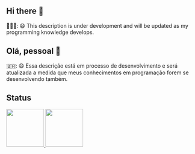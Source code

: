 ## Hi there 👋

🏴󠁧󠁢󠁥󠁮󠁧󠁿🇺🇸: 😄 This description is under development and will be updated as my programming knowledge develops.


## Olá, pessoal 👋

🇧🇷: 😄 Essa descrição está em processo de desenvolvimento e será atualizada a medida que meus conhecimentos em programação forem se desenvolvendo também.
## Status
<div>
<a href="https://github.com/dawsleymario">
<img loading="lazy" height="100em" src="https://github-readme-stats.vercel.app/api/top-langs/?username=dawsleymario&layout=compact&langs_count=7&theme=dracula"/>
<img loading="lazy" height="100em" src="https://github-readme-stats.vercel.app/api?username=dawsleymario&show_icons=true&theme=dracula&include_all_commits=true&count_private=true"/>
</div>
